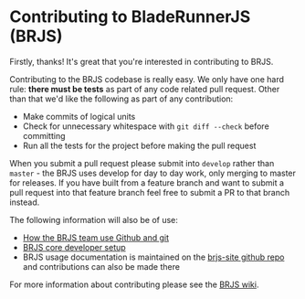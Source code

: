 # Contributing to BladeRunnerJS (BRJS)

Firstly, thanks! It's great that you're interested in contributing to BRJS.

Contributing to the BRJS codebase is really easy. We only have one hard rule: **there must be tests** as part of any code related pull request. Other than that we'd like the following as part of any contribution:

* Make commits of logical units
* Check for unnecessary whitespace with `git diff --check` before committing
* Run all the tests for the project before making the pull request

When you submit a pull request please submit into `develop` rather than `master` - the BRJS uses develop for day to day work, only merging to master for releases. If you have built from a feature branch and want to submit a pull request into that feature branch feel free to submit a PR to that branch instead.


The following information will also be of use:

* [How the BRJS team use Github and git](https://github.com/BladeRunnerJS/brjs/wiki/How-do-we-use-GitHub-and-Git%3F)
* [BRJS core developer setup](https://github.com/BladeRunnerJS/brjs/wiki/BRJS-Developer-Setup)
* BRJS usage documentation is maintained on the [brjs-site github repo](https://github.com/BladeRunnerJS/brjs-site) and contributions can also be made there

For more information about contributing please see the [BRJS wiki](https://github.com/BladeRunnerJS/brjs/wiki/).
